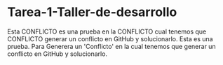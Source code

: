 # Tarea-1-Taller-de-desarrollo
Esta CONFLICTO es una prueba en la CONFLICTO cual tenemos que CONFLICTO generar un conflicto en GitHub y solucionarlo.
Esta es una prueba. Para Generera un 'Conflicto' en la cual tenemos que generar un conflicto en GitHub y solucionarlo.
